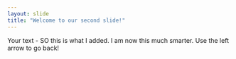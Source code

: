 ```yaml
---
layout: slide
title: "Welcome to our second slide!"
---
```

Your text - SO this is what I added. I am now this much smarter.
Use the left arrow to go back!
